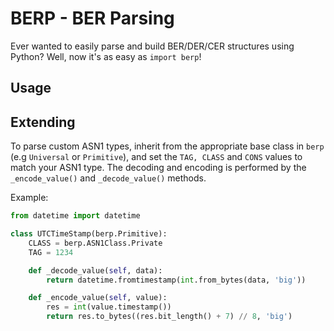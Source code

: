 # BERP - BER Parsing

Ever wanted to easily parse and build BER/DER/CER structures using Python?
Well, now it's as easy as `import berp`!

## Usage


## Extending

To parse custom ASN1 types, inherit from the appropriate base class in `berp` (e.g `Universal` or `Primitive`), and set the `TAG, CLASS` and `CONS` values to match your ASN1 type.
The decoding and encoding is performed by the `_encode_value()` and `_decode_value()` methods.

Example:
```python
from datetime import datetime

class UTCTimeStamp(berp.Primitive):
	CLASS = berp.ASN1Class.Private
	TAG = 1234

	def _decode_value(self, data):
		return datetime.fromtimestamp(int.from_bytes(data, 'big'))

	def _encode_value(self, value):
		res = int(value.timestamp())
		return res.to_bytes((res.bit_length() + 7) // 8, 'big')


```

